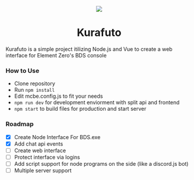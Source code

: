 <p align="center">
  <img src="https://animiru.dev/kurafuto.png"/>
  <h1 align="center">Kurafuto</h1>
  <p>Kurafuto is a simple project itilizing Node.js and Vue to create a web interface for Element Zero's BDS console</p>
</p>

### How to Use

- Clone repository
- Run `npm install`
- Edit mcbe.config.js to fit your needs
- `npm run dev` for development enviorment with split api and frontend
- `npm start` to build files for production and start server

### Roadmap
- [x] Create Node Interface For BDS.exe
- [x] Add chat api events
- [ ] Create web interface
- [ ] Protect interface via logins
- [ ] Add script support for node programs on the side (like a discord.js bot)
- [ ] Multiple server support
